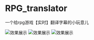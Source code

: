 # RPG_translator
一个给rpg游戏【实时】翻译字幕的小玩意儿

![效果展示](images/demo0.png)
![效果展示](images/demo2.png)
![效果展示](images/demo3.png)
